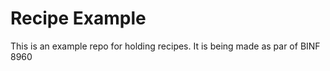 # Recipe Example 
This is an example repo for holding recipes. It is being made as par of BINF 8960
